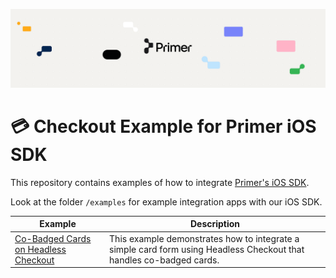 ![Primer Banner](./images/primer-banner.png)

# 💳 Checkout Example for Primer iOS SDK

This repository contains examples of how to integrate [Primer's iOS SDK](https://primer.io/docs/sdk/ios/2.x.x/).

Look at the folder `/examples` for example integration apps with our iOS SDK.

| Example | Description |
| ------- | ----------- |
| [Co-Badged Cards on Headless Checkout](/Co-Badged%20Cards) | This example demonstrates how to integrate a simple card form using Headless Checkout that handles co-badged cards. |